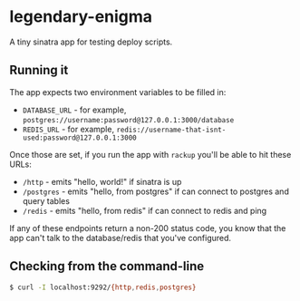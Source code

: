 # legendary-enigma

A tiny sinatra app for testing deploy scripts.

## Running it

The app expects two environment variables to be filled in:

- `DATABASE_URL` - for example, `postgres://username:password@127.0.0.1:3000/database`
- `REDIS_URL` - for example, `redis://username-that-isnt-used:password@127.0.0.1:3000`

Once those are set, if you run the app with `rackup` you'll be able to hit these URLs:

- `/http` - emits "hello, world!" if sinatra is up
- `/postgres` - emits "hello, from postgres" if can connect to postgres and query tables
- `/redis` - emits "hello, from redis" if can connect to redis and ping

If any of these endpoints return a non-200 status code, you know that the app can't talk to the database/redis that you've configured.

## Checking from the command-line

```bash
$ curl -I localhost:9292/{http,redis,postgres}
```
